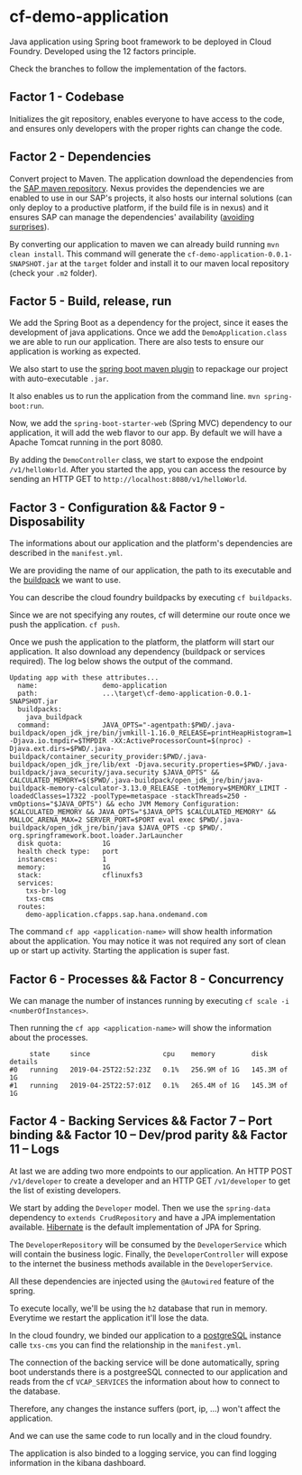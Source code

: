 # cf-demo-application

Java application using Spring boot framework to be deployed in Cloud Foundry. Developed using the 12 factors principle.

Check the branches to follow the implementation of the factors. 

## Factor 1 - Codebase 

Initializes the git repository, enables everyone to have access to the code, and ensures only developers with the proper rights can change the code.

## Factor 2 - Dependencies

Convert project to Maven. The application download the dependencies from the [SAP maven repository](http://nexus.van.sap.corp:8081/nexus/). Nexus provides the dependencies we are enabled to use in our SAP's projects, it also hosts our internal solutions (can only deploy to a productive platform, if the build file is in nexus) and it ensures SAP can manage the dependencies' availability ([avoiding surprises](https://kodfabrik.com/journal/i-ve-just-liberated-my-modules/)).

By converting our application to maven we can already build running `mvn clean install`. This command will generate the `cf-demo-application-0.0.1-SNAPSHOT.jar` at the `target` folder and install it to our maven local repository (check your `.m2` folder).

## Factor 5 -  Build, release, run​

We add the Spring Boot as a dependency for the project, since it eases the development of java applications. Once we add the `DemoApplication.class` we are able to run our application. There are also tests to ensure our application is working as expected.  

We also start to use the [spring boot maven plugin](https://docs.spring.io/spring-boot/docs/current/maven-plugin/usage.html) to repackage our project with auto-executable `.jar`.

It also enables us to run the application from the command line. `mvn spring-boot:run`.

Now, we add the `spring-boot-starter-web` (Spring MVC) dependency to our application, it will add the web flavor to our app. By default we will have a Apache Tomcat running in the port 8080.

By adding the `DemoController` class, we start to expose the endpoint `/v1/helloWorld`. After you started the app, you can access the resource by sending an HTTP GET to `http://localhost:8080/v1/helloWorld`.

## Factor 3 - Configuration && Factor 9 - Disposability​

The informations about our application and the platform's dependencies are described in the `manifest.yml`.

We are providing the name of our application, the path to its executable and the [buildpack](https://docs.cloudfoundry.org/buildpacks/) we want to use. 

You can describe the cloud foundry buildpacks by executing `cf buildpacks`.

Since we are not specifying any routes, cf will determine our route once we push the application. `cf push`.

Once we push the application to the platform, the platform will start our application. It also download any dependency (buildpack or services required). The log below shows the output of the command.

``` console
Updating app with these attributes...
  name:                demo-application
  path:                ...\target\cf-demo-application-0.0.1-SNAPSHOT.jar
  buildpacks:
    java_buildpack
  command:             JAVA_OPTS="-agentpath:$PWD/.java-buildpack/open_jdk_jre/bin/jvmkill-1.16.0_RELEASE=printHeapHistogram=1 -Djava.io.tmpdir=$TMPDIR -XX:ActiveProcessorCount=$(nproc) -Djava.ext.dirs=$PWD/.java-buildpack/container_security_provider:$PWD/.java-buildpack/open_jdk_jre/lib/ext -Djava.security.properties=$PWD/.java-buildpack/java_security/java.security $JAVA_OPTS" && CALCULATED_MEMORY=$($PWD/.java-buildpack/open_jdk_jre/bin/java-buildpack-memory-calculator-3.13.0_RELEASE -totMemory=$MEMORY_LIMIT -loadedClasses=17322 -poolType=metaspace -stackThreads=250 -vmOptions="$JAVA_OPTS") && echo JVM Memory Configuration: $CALCULATED_MEMORY && JAVA_OPTS="$JAVA_OPTS $CALCULATED_MEMORY" && MALLOC_ARENA_MAX=2 SERVER_PORT=$PORT eval exec $PWD/.java-buildpack/open_jdk_jre/bin/java $JAVA_OPTS -cp $PWD/. org.springframework.boot.loader.JarLauncher
  disk quota:          1G
  health check type:   port
  instances:           1
  memory:              1G
  stack:               cflinuxfs3
  services:
    txs-br-log
    txs-cms
  routes:
    demo-application.cfapps.sap.hana.ondemand.com
```

The command `cf app <application-name>` will show health information about the application. You may notice it was not required any sort of clean up or start up activity. Starting the application is super fast.

## Factor 6 - Processes && Factor 8 - Concurrency

We can manage the number of instances running by executing `cf scale -i <numberOfInstances>`.

Then running the `cf app <application-name>` will show the information about the processes.

```console
     state     since                  cpu    memory         disk           details
#0   running   2019-04-25T22:52:23Z   0.1%   256.9M of 1G   145.3M of 1G
#1   running   2019-04-25T22:57:01Z   0.1%   265.4M of 1G   145.3M of 1G
```

## Factor 4 - Backing Services && Factor 7 – Port binding​ && Factor 10 – Dev/prod parity && Factor 11 – Logs​

At last we are adding two more endpoints to our application. An HTTP POST `/v1/developer` to create a developer​ and an HTTP GET `/v1/developer` to get the list of existing developers.

We start by adding the `Developer` model. Then we use the `spring-data` dependency to `extends CrudRepository` and have a JPA implementation available. [Hibernate](http://hibernate.org/orm/) is the default implementation of JPA for Spring. 

The `DeveloperRepository` will be consumed by the `DeveloperService` which will contain the business logic. Finally, the `DeveloperController` will expose to the internet the business methods available in the `DeveloperService`.

All these dependencies are injected using the `@Autowired` feature of the spring.

To execute locally, we'll be using the `h2` database that run in memory. Everytime we restart the application it'll lose the data.

In the cloud foundry, we binded our application to a [postgreSQL](https://www.postgresql.org/) instance calle `txs-cms` you can find the relationship in the `manifest.yml`. 

The connection of the backing service will be done automatically, spring boot understands there is a postgreeSQL connected to our application and reads from the cf `VCAP_SERVICES` the information about how to connect to the database.

Therefore, any changes the instance suffers (port, ip, ...) won't affect the application.

And we can use the same code to run locally and in the cloud foundry.

The application is also binded to a logging service, you can find logging information in the kibana dashboard.
 
   
